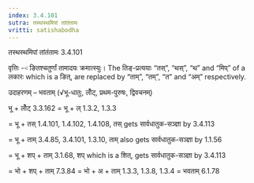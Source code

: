```yaml
---
index: 3.4.101
sutra: तस्थस्थमिपां तांतंतामः
vritti: satishabodha
---
```



 तस्थस्थमिपां तांतंतामः 3.4.101 


वृत्तिः --ः ङितश्‍चतुर्णां तामादयः क्रमात्‍स्‍युः। The तिङ्-प्रत्ययाः “तस्”, “थस्”, “थ” and “मिप्” of a लकारः which is a ङित्, are replaced by “ताम्”, “तम्”, “त” and “अम्” respectively. 


उदाहरणम् – भवताम् (√भू-धातुः, लोँट्, प्रथम-पुरुषः, द्विवचनम्) 

भू + लोँट् 3.3.162 = भू + ल् 1.3.2, 1.3.3 

= भू + तस् 1.4.101, 1.4.102, 1.4.108, तस् gets सार्वधातुक-सञ्ज्ञा by 3.4.113 

= भू + ताम् 3.4.85, 3.4.101, 1.3.10, ताम् also gets सार्वधातुक-सञ्ज्ञा by 1.1.56 

= भू + शप् + ताम् 3.1.68, शप् which is a शित्, gets सार्वधातुक-सञ्ज्ञा by 3.4.113 

= भो + शप् + ताम् 7.3.84 = भो + अ + ताम् 1.3.3, 1.3.8, 1.3.4 = भवताम् 6.1.78 


